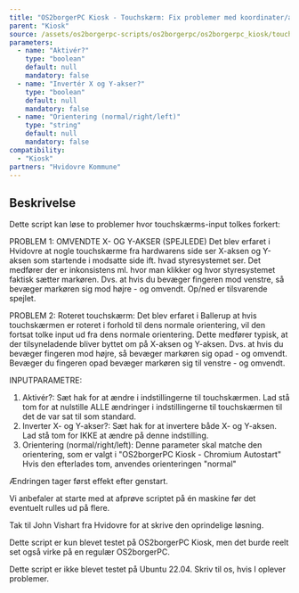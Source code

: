 ```yaml
---
title: "OS2borgerPC Kiosk - Touchskærm: Fix problemer med koordinater/akser"
parent: "Kiosk"
source: /assets/os2borgerpc-scripts/os2borgerpc/os2borgerpc_kiosk/touchscreen_fix_coordinates_issues.sh
parameters:
  - name: "Aktivér?"
    type: "boolean"
    default: null
    mandatory: false
  - name: "Invertér X og Y-akser?"
    type: "boolean"
    default: null
    mandatory: false
  - name: "Orientering (normal/right/left)"
    type: "string"
    default: null
    mandatory: false
compatibility: 
  - "Kiosk"
partners: "Hvidovre Kommune"
---
```


## Beskrivelse
Dette script kan løse to problemer hvor touchskærms-input tolkes forkert:

PROBLEM 1: OMVENDTE X- OG Y-AKSER (SPEJLEDE)
Det blev erfaret i Hvidovre at nogle touchskærme fra hardwarens side ser X-aksen og Y-aksen som startende i modsatte side ift. hvad styresystemet ser. Det medfører der er inkonsistens ml. hvor man klikker og hvor styresystemet faktisk sætter markøren.
Dvs. at hvis du bevæger fingeren mod venstre, så bevæger markøren sig mod højre - og omvendt. Op/ned er tilsvarende spejlet.

PROBLEM 2: Roteret touchskærm:
Det blev erfaret i Ballerup at hvis touchskærmen er roteret i forhold til dens normale orientering, vil den fortsat tolke input ud fra dens normale orientering.
Dette medfører typisk, at der tilsyneladende bliver byttet om på X-aksen og Y-aksen.
Dvs. at hvis du bevæger fingeren mod højre, så bevæger markøren sig opad - og omvendt. Bevæger du fingeren opad bevæger markøren sig til venstre - og omvendt.

INPUTPARAMETRE:
1. Aktivér?:
    Sæt hak for at ændre i indstillingerne til touchskærmen.
    Lad stå tom for at nulstille ALLE ændringer i indstillingerne til touchskærmen til det de var sat til som standard.
2. Inverter X- og Y-akser?:
    Sæt hak for at invertere både X- og Y-aksen.
    Lad stå tom for IKKE at ændre på denne indstilling.
3. Orientering (normal/right/left):
    Denne parameter skal matche den orientering, som er valgt i "OS2borgerPC Kiosk - Chromium Autostart"
    Hvis den efterlades tom, anvendes orienteringen "normal"

Ændringen tager først effekt efter genstart.

Vi anbefaler at starte med at afprøve scriptet på én maskine før det eventuelt rulles ud på flere.

Tak til John Vishart fra Hvidovre for at skrive den oprindelige løsning.

Dette script er kun blevet testet på OS2borgerPC Kiosk, men det burde reelt set også virke på en regulær OS2borgerPC.

Dette script er ikke blevet testet på Ubuntu 22.04. Skriv til os, hvis I oplever problemer.